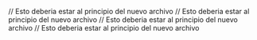 // Esto deberia estar al principio del nuevo archivo
// Esto deberia estar al principio del nuevo archivo
// Esto deberia estar al principio del nuevo archivo
// Esto deberia estar al principio del nuevo archivo
